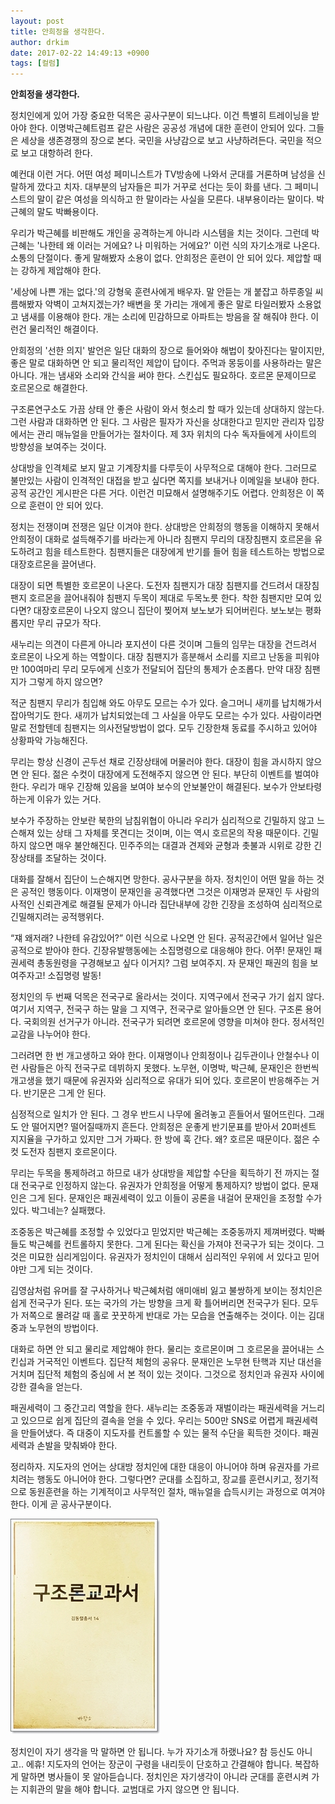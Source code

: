 ```yaml
---
layout: post
title: 안희정을 생각한다.
author: drkim
date: 2017-02-22 14:49:13 +0900
tags: [컬럼]
---
```

**안희정을 생각한다.**

  


정치인에게 있어 가장 중요한 덕목은 공사구분이 되느냐다. 이건 특별히 트레이닝을 받아야 한다. 이명박근혜트럼프 같은 사람은 공공성 개념에 대한 훈련이 안되어 있다. 그들은 세상을 생존경쟁의 장으로 본다. 국민을 사냥감으로 보고 사냥하려든다. 국민을 적으로 보고 대항하려 한다. 

  


예컨대 이런 거다. 어떤 여성 페미니스트가 TV방송에 나와서 군대를 거론하며 남성을 신랄하게 깠다고 치자. 대부분의 남자들은 피가 거꾸로 선다는 듯이 화를 낸다. 그 페미니스트의 말이 같은 여성을 의식하고 한 말이라는 사실을 모른다. 내부용이라는 말이다. 박근혜의 말도 박빠용이다. 

  


우리가 박근혜를 비판해도 개인을 공격하는게 아니라 시스템을 치는 것이다. 그런데 박근혜는 '나한테 왜 이러는 거에요? 나 미워하는 거에요?' 이런 식의 자기소개로 나온다. 소통의 단절이다. 좋게 말해봤자 소용이 없다. 안희정은 훈련이 안 되어 있다. 제압할 때는 강하게 제압해야 한다. 

  


'세상에 나쁜 개는 없다.'의 강형욱 훈련사에게 배우자. 말 안듣는 개 붙잡고 하루종일 씨름해봤자 악벽이 고쳐지겠는가? 배변을 못 가리는 개에게 좋은 말로 타일러봤자 소용없고 냄새를 이용해야 한다. 개는 소리에 민감하므로 아파트는 방음을 잘 해줘야 한다. 이런건 물리적인 해결이다. 

  


안희정의 '선한 의지' 발언은 일단 대화의 장으로 들어와야 해법이 찾아진다는 말이지만, 좋은 말로 대화하면 안 되고 물리적인 제압이 답이다. 주먹과 몽둥이를 사용하라는 말은 아니다. 개는 냄새와 소리와 간식을 써야 한다. 스킨십도 필요하다. 호르몬 문제이므로 호르몬으로 해결한다.

  


구조론연구소도 가끔 상태 안 좋은 사람이 와서 헛소리 할 때가 있는데 상대하지 않는다. 그런 사람과 대화하면 안 된다. 그 사람은 필자가 자신을 상대한다고 믿지만 관리자 입장에서는 관리 매뉴얼을 만들어가는 절차이다. 제 3자 위치의 다수 독자들에게 사이트의 방향성을 보여주는 것이다. 

  


상대방을 인격체로 보지 말고 기계장치를 다루듯이 사무적으로 대해야 한다. 그러므로 불만있는 사람이 인격적인 대접을 받고 싶다면 쪽지를 보내거나 이메일을 보내야 한다. 공적 공간인 게시판은 다른 거다. 이런건 미묘해서 설명해주기도 어렵다. 안희정은 이 쪽으로 훈련이 안 되어 있다. 

  


정치는 전쟁이며 전쟁은 일단 이겨야 한다. 상대방은 안희정의 행동을 이해하지 못해서 안희정이 대화로 설득해주기를 바라는게 아니라 침팬지 무리의 대장침팬지 호르몬을 유도하려고 힘을 테스트한다. 침팬지들은 대장에게 반기를 들어 힘을 테스트하는 방법으로 대장호르몬을 끌어낸다. 

  


대장이 되면 특별한 호르몬이 나온다. 도전자 침팬지가 대장 침팬지를 건드려서 대장침팬지 호르몬을 끌어내줘야 침팬지 두목이 제대로 두목노릇 한다. 착한 침팬지만 모여 있다면? 대장호르몬이 나오지 않으니 집단이 찢어져 보노보가 되어버린다. 보노보는 평화롭지만 무리 규모가 작다. 

  


새누리는 의견이 다른게 아니라 포지션이 다른 것이며 그들의 임무는 대장을 건드려서 호르몬이 나오게 하는 역할이다. 대장 침팬지가 흥분해서 소리를 지르고 난동을 피워야만 100여마리 무리 모두에게 신호가 전달되어 집단의 통제가 순조롭다. 만약 대장 침팬지가 그렇게 하지 않으면?

  


적군 침팬지 무리가 침입해 와도 아무도 모르는 수가 있다. 슬그머니 새끼를 납치해가서 잡아먹기도 한다. 새끼가 납치되었는데 그 사실을 아무도 모르는 수가 있다. 사람이라면 말로 전할텐데 침팬지는 의사전달방법이 없다. 모두 긴장한채 동료를 주시하고 있어야 상황파악 가능해진다. 

  


무리는 항상 신경이 곤두선 채로 긴장상태에 머물러야 한다. 대장이 힘을 과시하지 않으면 안 된다. 젊은 수컷이 대장에게 도전해주지 않으면 안 된다. 부단히 이벤트를 벌여야 한다. 우리가 매우 긴장해 있음을 보여야 보수의 안보불안이 해결된다. 보수가 안보타령하는게 이유가 있는 거다. 

  


보수가 주장하는 안보란 북한의 남침위협이 아니라 우리가 심리적으로 긴밀하지 않고 느슨해져 있는 상태 그 자체를 못견디는 것이며, 이는 역시 호르몬의 작용 때문이다. 긴밀하지 않으면 매우 불안해진다. 민주주의는 대결과 견제와 균형과 촛불과 시위로 강한 긴장상태를 조달하는 것이다.

  


대화를 잘해서 집단이 느슨해지면 망한다. 공사구분을 하자. 정치인이 어떤 말을 하는 것은 공적인 행동이다. 이재명이 문재인을 공격했다면 그것은 이재명과 문재인 두 사람의 사적인 신뢰관계로 해결될 문제가 아니라 집단내부에 강한 긴장을 조성하여 심리적으로 긴밀해지려는 공적행위다. 

  


“쟤 왜저래? 나한테 유감있어?” 이런 식으로 나오면 안 된다. 공적공간에서 일어난 일은 공적으로 받아야 한다. 긴장유발행동에는 소집명령으로 대응해야 한다. 어쭈! 문재인 패권세력 총동원령을 구경해보고 싶다 이거지? 그럼 보여주지. 자 문재인 패권의 힘을 보여주자고! 소집명령 발동! 

  


정치인의 두 번째 덕목은 전국구로 올라서는 것이다. 지역구에서 전국구 가기 쉽지 않다. 여기서 지역구, 전국구 하는 말을 그 지역구, 전국구로 알아들으면 안 된다. 구조론 용어다. 국회의원 선거구가 아니라. 전국구가 되려면 호르몬에 영향을 미쳐야 한다. 정서적인 교감을 나누어야 한다. 

  


그러려면 한 번 개고생하고 와야 한다. 이재명이나 안희정이나 김두관이나 안철수나 이런 사람들은 아직 전국구로 데뷔하지 못했다. 노무현, 이명박, 박근혜, 문재인은 한번씩 개고생을 했기 때문에 유권자와 심리적으로 유대가 되어 있다. 호르몬이 반응해주는 거다. 반기문은 그게 안 된다.

  


심정적으로 일치가 안 된다. 그 경우 반드시 나무에 올려놓고 흔들어서 떨어뜨린다. 그래도 안 떨어지면? 떨어질때까지 흔든다. 안희정은 운좋게 반기문표를 받아서 20퍼센트 지지율을 구가하고 있지만 그거 가짜다. 한 방에 훅 간다. 왜? 호르몬 때문이다. 젊은 수컷 도전자 침팬지 호르몬이다. 

  


무리는 두목을 통제하려고 하므로 내가 상대방을 제압할 수단을 획득하기 전 까지는 절대 전국구로 인정하지 않는다. 유권자가 안희정을 어떻게 통제하지? 방법이 없다. 문재인은 그게 된다. 문재인은 패권세력이 있고 이들이 공론을 내걸어 문재인을 조정할 수가 있다. 박그네는? 실패했다. 

  


조중동은 박근혜를 조정할 수 있었다고 믿었지만 박근혜는 조중동까지 제껴버렸다. 박빠들도 박근혜를 컨트롤하지 못한다. 그게 된다는 확신을 가져야 전국구가 되는 것이다. 그것은 미묘한 심리게임이다. 유권자가 정치인이 대해서 심리적인 우위에 서 있다고 믿어야만 그게 되는 것이다. 

  


김영삼처럼 유머를 잘 구사하거나 박근혜처럼 애미애비 잃고 불쌍하게 보이는 정치인은 쉽게 전국구가 된다. 또는 국가의 가는 방향을 크게 확 틀어버리면 전국구가 된다. 모두가 저쪽으로 몰려갈 때 홀로 꿋꿋하게 반대로 가는 모습을 연출해주는 것이다. 이는 김대중과 노무현의 방법이다. 

  


대화로 하면 안 되고 물리로 제압해야 한다. 물리는 호르몬이며 그 호르몬을 끌어내는 스킨십과 거국적인 이벤트다. 집단적 체험의 공유다. 문재인은 노무현 탄핵과 지난 대선을 거치며 집단적 체험의 중심에 서 본 적이 있는 것이다. 그것으로 정치인과 유권자 사이에 강한 결속을 얻는다.

  


패권세력이 그 중간고리 역할을 한다. 새누리는 조중동과 재벌이라는 패권세력을 거느리고 있으므로 쉽게 집단의 결속을 얻을 수 있다. 우리는 500만 SNS로 어렵게 패권세력을 만들어냈다. 즉 대중이 지도자를 컨트롤할 수 있는 물적 수단을 획득한 것이다. 패권세력과 손발을 맞춰봐야 한다. 

  


정리하자. 지도자의 언어는 상대방 정치인에 대한 대응이 아니어야 하며 유권자를 가르치려는 행동도 아니어야 한다. 그렇다면? 군대를 소집하고, 장교를 훈련시키고, 정기적으로 동원훈련을 하는 기계적이고 사무적인 절차, 매뉴얼을 습득시키는 과정으로 여겨야 한다. 이게 곧 공사구분이다.

  


  



![](/files/attach/images/199/188/812/20170108_234810.jpg)   


  


정치인이 자기 생각을 막 말하면 안 됩니다. 누가 자기소개 하랬나요? 참 등신도 아니고.. 에휴! 지도자의 언어는 장군이 구령을 내리듯이 단호하고 간결해야 합니다. 복잡하게 말하면 병사들이 못 알아듣습니다. 정치인은 자기생각이 아니라 군대를 훈련시켜 가는 지휘관의 말을 해야 합니다. 교범대로 가지 않으면 안 됩니다.